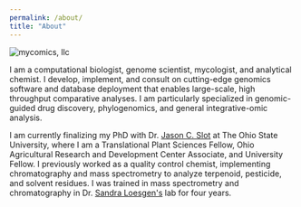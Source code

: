 ```yaml
---
permalink: /about/
title: "About"
---
```


![mycomics, llc](https://github.com/xonq/xonq.github.io/-/raw/master/assets/images/mycomics.png)

I am a computational biologist, genome scientist, mycologist, and analytical chemist. I develop, implement, and consult on cutting-edge genomics software and database deployment that enables large-scale, high throughput comparative analyses. I am particularly specialized in genomic-guided drug discovery, phylogenomics, and general integrative-omic analysis.

I am currently finalizing my PhD with Dr. [Jason C. Slot](https://u.osu.edu/slot.1/) at The Ohio State University, where I am a Translational Plant Sciences Fellow, Ohio Agricultural Research and Development Center Associate, and University Fellow. I previously worked as a quality control chemist, implementing chromatography and mass spectrometry to analyze terpenoid, pesticide, and solvent residues. I was trained in mass spectrometry and chromatography in Dr. [Sandra Loesgen's](http://loesgenlab.org/index.html) lab for four years.

